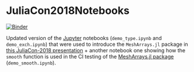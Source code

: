 # JuliaCon2018Notebooks

[![Binder](https://mybinder.org/badge_logo.svg)](https://mybinder.org/v2/gh/gaelforget/JuliaCon2018Notebooks/master)

Updated version of the [Jupyter](http://jupyter.org/) notebooks (`demo_type.ipynb` and `demo_exch.ipynb`) that were used to introduce the `MeshArrays.jl` package in [this JuliaCon-2018 presentation](https://youtu.be/RDxAy_zSUvg) + another notebook one showing how the `smooth` function is used in the CI testing of the [MeshArrays.jl package](https://github.com/gaelforget/MeshArrays.jl) (`demo_smooth.ipynb`).

